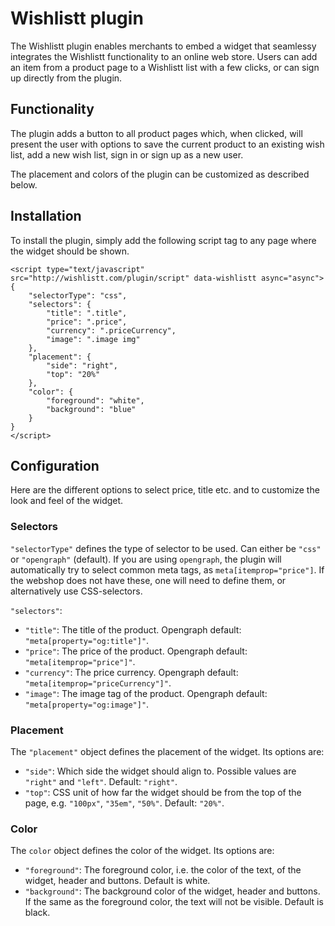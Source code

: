 # Wishlistt plugin

The Wishlistt plugin enables merchants to embed a widget that seamlessy integrates the Wishlistt functionality to an online web store. Users can add an item from a product page to a Wishlistt list with a few clicks, or can sign up directly from the plugin.

## Functionality
The plugin adds a button to all product pages which, when clicked, will present the user with options to save the current product to an existing wish list, add a new wish list, sign in or sign up as a new user.

The placement and colors of the plugin can be customized as described below.

## Installation
To install the plugin, simply add the following script tag to any page where the widget should be shown.

    <script type="text/javascript" src="http://wishlistt.com/plugin/script" data-wishlistt async="async">
    {
        "selectorType": "css",
        "selectors": {
            "title": ".title",
            "price": ".price",
            "currency": ".priceCurrency",
            "image": ".image img"
        },
        "placement": {
            "side": "right",
            "top": "20%"
        },
        "color": {
            "foreground": "white",
            "background": "blue"
        }
    }
    </script>

## Configuration
Here are the different options to select price, title etc. and to customize the look and feel of the widget.

### Selectors
`"selectorType"` defines the type of selector to be used. Can either be `"css"` or `"opengraph"` (default).
If you are using `opengraph`, the plugin will automatically try to select common meta tags, as `meta[itemprop="price"]`. If the webshop does not have these, one will need to define them, or alternatively use CSS-selectors.

`"selectors"`:

- `"title"`: The title of the product. Opengraph default: `"meta[property="og:title"]"`.
- `"price"`: The price of the product. Opengraph default: `"meta[itemprop="price"]"`.
- `"currency"`: The price currency. Opengraph default: `"meta[itemprop="priceCurrency"]"`.
- `"image"`: The image tag of the product. Opengraph default: `"meta[property="og:image"]"`.

### Placement
The `"placement"` object defines the placement of the widget. Its options are:

- `"side"`: Which side the widget should align to. Possible values are `"right"` and `"left"`. Default: `"right"`.
- `"top"`: CSS unit of how far the widget should be from the top of the page, e.g. `"100px"`, `"35em"`, `"50%"`. Default: `"20%"`.

### Color
The `color` object defines the color of the widget. Its options are:

- `"foreground"`: The foreground color, i.e. the color of the text, of the widget, header and buttons. Default is white.
- `"background"`: The background color of the widget, header and buttons. If the same as the foreground color, the text will not be visible. Default is black.
